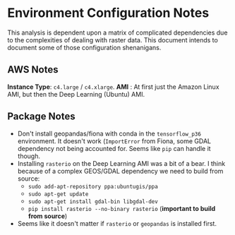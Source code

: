 # Environment Configuration Notes

This analysis is dependent upon a matrix of complicated dependencies due to the complexities of dealing with raster data. This document intends to document some of those configuration shenanigans.

## AWS Notes

**Instance Type**: `c4.large` / `c4.xlarge`.
**AMI** : At first just the Amazon Linux AMI, but then the Deep Learning (Ubuntu) AMI. 

## Package Notes

* Don't install geopandas/fiona with conda in the `tensorflow_p36` environment. It doesn't work (`ImportError` from Fiona, some GDAL dependency not being accounted for. Seems like `pip` can handle it though. 
* Installing `rasterio` on the Deep Learning AMI was a bit of a bear. I think because of a complex GEOS/GDAL dependency we need to build from source:
  * `sudo add-apt-repository ppa:ubuntugis/ppa`
  * `sudo apt-get update`
  * `sudo apt-get install gdal-bin libgdal-dev`
  * `pip install rasterio --no-binary rasterio` (**important to build from source**) 
* Seems like it doesn't matter if `rasterio` or `geopandas` is installed first. 
